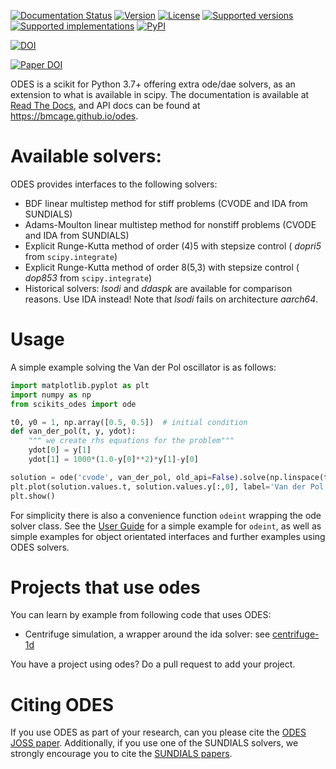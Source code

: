 [![Documentation Status](https://readthedocs.org/projects/scikits-odes/badge/?version=stable)](https://scikits-odes.readthedocs.org/en/stable/?badge=stable)
[![Version](https://img.shields.io/pypi/v/scikits.odes.svg)](https://pypi.python.org/pypi/scikits.odes/)
[![License](https://img.shields.io/pypi/l/scikits.odes.svg)](https://pypi.python.org/pypi/scikits.odes/)
[![Supported versions](https://img.shields.io/pypi/pyversions/scikits.odes.svg)](https://pypi.python.org/pypi/scikits.odes/)
[![Supported implementations](https://img.shields.io/pypi/implementation/scikits.odes.svg)](https://pypi.python.org/pypi/scikits.odes/)
[![PyPI](https://img.shields.io/pypi/status/scikits.odes.svg)](https://pypi.python.org/pypi/scikits.odes/)


[![DOI](https://zenodo.org/badge/DOI/10.5281/zenodo.5511691.svg)](https://doi.org/10.5281/zenodo.5511691)


[![Paper DOI](http://joss.theoj.org/papers/10.21105/joss.00165/status.svg)](https://doi.org/10.21105/joss.00165)


ODES is a scikit for Python 3.7+ offering extra ode/dae solvers, as an extension to what is available in scipy.
The documentation is available at [Read The Docs](https://scikits-odes.readthedocs.io/), and API docs can be found at https://bmcage.github.io/odes.

# Available solvers:
ODES provides interfaces to the following solvers:
* BDF linear multistep method for stiff problems (CVODE and IDA from SUNDIALS)
* Adams-Moulton linear multistep method for nonstiff problems (CVODE and IDA from SUNDIALS)
* Explicit Runge-Kutta method of order (4)5 with stepsize control ( *dopri5* from `scipy.integrate`)
* Explicit Runge-Kutta method of order 8(5,3) with stepsize control ( *dop853* from `scipy.integrate`)
* Historical solvers: *lsodi* and *ddaspk* are available for comparison reasons. Use IDA instead! Note that *lsodi* fails on architecture *aarch64*.


# Usage
A simple example solving the Van der Pol oscillator is as follows:

```python
import matplotlib.pyplot as plt
import numpy as np
from scikits_odes import ode

t0, y0 = 1, np.array([0.5, 0.5])  # initial condition
def van_der_pol(t, y, ydot):
    """ we create rhs equations for the problem"""
    ydot[0] = y[1]
    ydot[1] = 1000*(1.0-y[0]**2)*y[1]-y[0]

solution = ode('cvode', van_der_pol, old_api=False).solve(np.linspace(t0,500,200), y0)
plt.plot(solution.values.t, solution.values.y[:,0], label='Van der Pol oscillator')
plt.show()
```

For simplicity there is also a convenience function `odeint` wrapping the ode solver class. See the [User Guide](https://scikits-odes.readthedocs.io/) for a simple example for `odeint`, as well as simple examples for object orientated interfaces and further examples using ODES solvers.


# Projects that use odes
You can learn by example from following code that uses ODES:
* Centrifuge simulation, a wrapper around the ida solver: see [centrifuge-1d](https://github.com/bmcage/centrifuge-1d/blob/master/centrifuge1d/modules/shared/solver.py)

You have a project using odes? Do a pull request to add your project.

# Citing ODES
If you use ODES as part of your research, can you please cite the
[ODES JOSS paper](https://doi.org/10.21105/joss.00165). Additionally, if you use
one of the SUNDIALS solvers, we strongly encourage you to cite the
[SUNDIALS papers](https://computation.llnl.gov/projects/sundials/publications).
